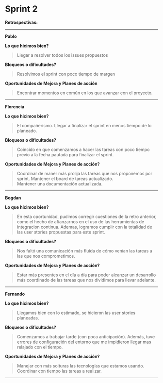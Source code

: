 # Sprint 2

**Retrospectivas:**


--------------------------------------------
**Pablo**

 ****Lo que hicimos bien?****
> Llegar a resolver todos los issues propuestos 

**Bloqueos o dificultades?**
> Resolvimos el sprint con poco tiempo de margen

**Oportunidades de Mejora y Planes de acción**
> Encontrar momentos en común en los que avanzar con el proyecto.

--------------------------------------------


****Florencia****

**Lo que hicimos bien?**
> El compañerismo.
Llegar a finalizar el sprint en menos tiempo de lo planeado.

**Bloqueos o dificultades?**

> Coincido en que comenzamos a hacer las tareas con poco tiempo previo a la fecha pautada para finalizar el sprint.

**Oportunidades de Mejora y Planes de acción?**

> Coordinar de maner más prolija las tareas que nos proponemos por sprint.
Mantener el board de tareas actualizado.           
Mantener una documentación actualizada.

--------------------------------------------


****Bogdan****

**Lo que hicimos bien?**
> En esta oportunidad,  pudimos corregir cuestiones de la retro anterior, como el hecho de afianzarnos en el uso de las
herramientas de integracion continua.
Ademas, logramos cumplir con la totalidad de las user stories propuestas para este sprint.

**Bloqueos o dificultades?**

> Nos faltó una comunicación más fluída de cómo venían las tareas a las que nos comprometimos.

**Oportunidades de Mejora y Planes de acción?**

> Estar más presentes en el día a día para poder alcanzar un desarrollo más coordinado de las tareas que nos dividimos para llevar adelante.

--------------------------------------------


****Fernando****

**Lo que hicimos bien?**
> Llegamos bien con lo estimado, se hicieron las user stories planeadas.

**Bloqueos o dificultades?**

> Comenzamos a trabajar tarde (con poca anticipación).
Además, tuve errores de configuración del entorno que me impidieron llegar mas relajado con el tiempo.

**Oportunidades de Mejora y Planes de acción?**

> Manejar con más solturas las tecnologías que estamos usando. 
Coordinar con tiempo las tareas a realizar.

--------------------------------------------
